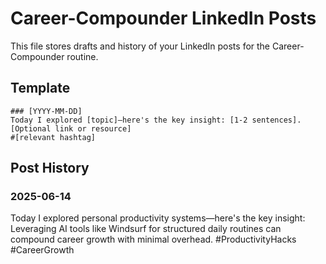 # Career-Compounder LinkedIn Posts

This file stores drafts and history of your LinkedIn posts for the Career-Compounder routine.

## Template
```
### [YYYY-MM-DD]
Today I explored [topic]—here's the key insight: [1-2 sentences].
[Optional link or resource]
#[relevant hashtag]
```

## Post History
### 2025-06-14
Today I explored personal productivity systems—here's the key insight: Leveraging AI tools like Windsurf for structured daily routines can compound career growth with minimal overhead.
#ProductivityHacks #CareerGrowth
